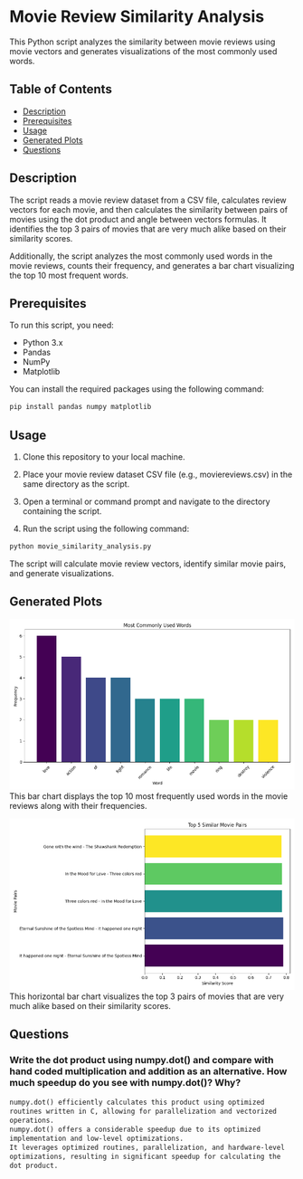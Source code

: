 # Movie Review Similarity Analysis

This Python script analyzes the similarity between movie reviews using movie vectors and generates visualizations of the most commonly used words.

## Table of Contents

- [Description](#description)
- [Prerequisites](#prerequisites)
- [Usage](#usage)
- [Generated Plots](#generated-plots)
- [Questions](#questions)

## Description

The script reads a movie review dataset from a CSV file, calculates review vectors for each movie, and then calculates the similarity between pairs of movies using the dot product and angle between vectors formulas. It identifies the top 3 pairs of movies that are very much alike based on their similarity scores.

Additionally, the script analyzes the most commonly used words in the movie reviews, counts their frequency, and generates a bar chart visualizing the top 10 most frequent words.

## Prerequisites

To run this script, you need:

- Python 3.x
- Pandas
- NumPy
- Matplotlib

You can install the required packages using the following command:

```bash 
pip install pandas numpy matplotlib
```

## Usage
1. Clone this repository to your local machine.

2. Place your movie review dataset CSV file (e.g., moviereviews.csv) in the same directory as the script.

3. Open a terminal or command prompt and navigate to the directory containing the script.

4. Run the script using the following command:
```bash
python movie_similarity_analysis.py
```

The script will calculate movie review vectors, identify similar movie pairs, and generate visualizations.

## Generated Plots
![Output Frequency of repeated words plot](https://github.com/adityab24840/ALA-Lab-work/blob/Assignment-3/ALA%20Assignment%203/effective_frequency_words_bar_chart.png)
This bar chart displays the top 10 most frequently used words in the movie reviews along with their frequencies.

![Output Movies Similarity Plot](https://github.com/adityab24840/ALA-Lab-work/blob/Assignment-3/ALA%20Assignment%203/similarity_bar_chart.png)
This horizontal bar chart visualizes the top 3 pairs of movies that are very much alike based on their similarity scores.

## Questions
### Write the dot product using numpy.dot() and compare with hand coded multiplication and addition as an alternative. How much speedup do you see with numpy.dot()? Why?

    numpy.dot() efficiently calculates this product using optimized routines written in C, allowing for parallelization and vectorized operations.  
    numpy.dot() offers a considerable speedup due to its optimized implementation and low-level optimizations.
    It leverages optimized routines, parallelization, and hardware-level optimizations, resulting in significant speedup for calculating the dot product.
